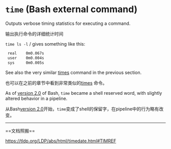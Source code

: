 # `time` (Bash external command)

Outputs verbose timing statistics for executing a command.

输出执行命令的详细统计时间

`time ls -l` / gives something like this:

```Bash
 real    0m0.067s
 user    0m0.004s
 sys     0m0.005s
```

See also the very similar [times](https://tldp.org/LDP/abs/html/x9644.html#TIMESREF) command in the previous section.

也可以在之前的章节中看到非常类似的[times](https://tldp.org/LDP/abs/html/x9644.html#TIMESREF) 命令。

As of [version 2.0](https://tldp.org/LDP/abs/html/bashver2.html#BASH2REF) of Bash, `time` became a shell reserved word, with slightly altered behavior in a pipeline.

从Bash[version 2.0](https://tldp.org/LDP/abs/html/bashver2.html#BASH2REF)开始，`time`变成了shell的保留字，在pipeline中的行为略有改变。

---

==文档照搬==

<https://tldp.org/LDP/abs/html/timedate.html#TIMREF>
